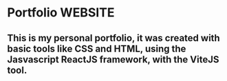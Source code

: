 # Portfolio WEBSITE

## This is my personal portfolio, it was created with basic tools like CSS and HTML, using the Jasvascript ReactJS framework, with the ViteJS tool.
